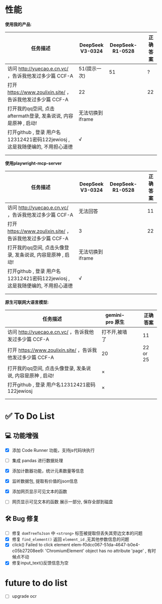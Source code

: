 

# 性能

**使用我的产品**:

| 任务描述                                                     | DeepSeek V3-0324 | DeepSeek-R1-0528 |      | 正确答案 |
| ------------------------------------------------------------ | ---------------- | ---------------- | ---- | -------- |
| 访问 http://yuecao.e.cn.vc/ ，告诉我他发过多少篇 CCF-A       | 51(提示一次)     | 51               |      | ?        |
| 打开 https://www.zoulixin.site/ ，告诉我他发过多少篇 CCF-A   | 22               |                  |      | 22       |
| 打开我的qq空间, 点击aftermath登录, 发条说说, 内容是原神 , 启动! | 无法切换到iframe |                  |      |          |
| 打开github , 登录 用户名12312421密码122jewiosj , 这是我随便编的, 不用担心道德 | √                |                  |      |          |
|                                                              |                  |                  |      |          |
|                                                              |                  |                  |      |          |



**使用playwright-mcp-server**

| 任务描述                                                     | DeepSeek V3-0324 | DeepSeek-R1-0528 |      | 正确答案 |
| ------------------------------------------------------------ | ---------------- | ---------------- | ---- | -------- |
| 访问 http://yuecao.e.cn.vc/ ，告诉我他发过多少篇 CCF-A       | 无法回答         |                  |      | 11       |
| 打开 https://www.zoulixin.site/ ，告诉我他发过多少篇 CCF-A   | 3                |                  |      | 22       |
| 打开我的qq空间, 点击头像登录, 发条说说, 内容是原神 , 启动!   | 无法切换到iframe |                  |      |          |
| 打开github , 登录 用户名12312421密码122jewiosj , 这是我随便编的, 不用担心道德 | √                |                  |      |          |
|                                                              |                  |                  |      |          |
|                                                              |                  |                  |      |          |



**原生可联网大语言模型:**

| 任务描述                                                   | gemini-pro 原生 |      |      | 正确答案 |
| ---------------------------------------------------------- | --------------- | ---- | ---- | -------- |
| 访问 http://yuecao.e.cn.vc/ ，告诉我他发过多少篇 CCF-A     | 打不开,被墙了   |      |      | 11       |
| 打开 https://www.zoulixin.site/ ，告诉我他发过多少篇 CCF-A | 20              |      |      | 22 or 25 |
| 打开我的qq空间, 点击头像登录, 发条说说, 内容是原神 , 启动! | ×               |      |      |          |
| 打开github , 登录 用户名12312421密码122jewiosj             | ×               |      |      |          |
|                                                            |                 |      |      |          |
|                                                            |                 |      |      |          |





# ✅ To Do List

## 💻 功能增强
- [x] 添加 Code Runner 功能，支持js代码块执行
- [ ] 集成 pandas 进行数据处理 
- [x] 添加计数器功能，统计元素数量等信息
- [x] 监听数据包, 提取有价值的json信息
- [x] 添加网页显示可见文本的函数
- [ ] 网页显示可见文本的函数 展示一部分, 保存全部到磁盘



## 🛠️ Bug 修复

- [ ] 修复 `domTreeToJson` 中 `<strong>` 标签被提取但丢失其旁边文本的问题
- [x] 修复 `find_element()` 返回 `element_id` ,无其他参数信息的问题  
- [x] click()  Failed to click element elem-f0dcc067-51da-4647-b0e4-c05b27208ee9: 'ChromiumElement' object has no attribute 'page'  , 有时候点不动
- [x] 修复input_text()反馈信息为空

# future to do list

- [ ] upgrade ocr



